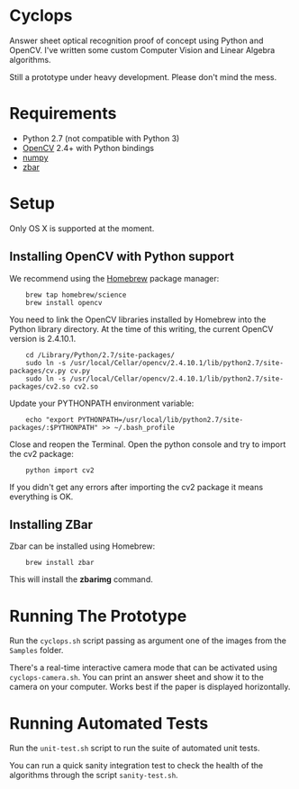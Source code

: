 Cyclops
=======

Answer sheet optical recognition proof of concept using Python and OpenCV. I've written some custom Computer Vision and Linear Algebra algorithms.

Still a prototype under heavy development. Please don't mind the mess.

# Requirements

- Python 2.7 (not compatible with Python 3)
- [OpenCV](http://opencv.org) 2.4+ with Python bindings
- [numpy](http://opencv.org)
- [zbar](http://zbar.sourceforge.net)

# Setup

Only OS X is supported at the moment.

## Installing OpenCV with Python support

We recommend using the [Homebrew](http://brew.sh) package manager:

        brew tap homebrew/science
        brew install opencv

You need to link the OpenCV libraries installed by Homebrew into the Python library directory. At the time of this writing, the current OpenCV version is 2.4.10.1. 

        cd /Library/Python/2.7/site-packages/
        sudo ln -s /usr/local/Cellar/opencv/2.4.10.1/lib/python2.7/site-packages/cv.py cv.py
        sudo ln -s /usr/local/Cellar/opencv/2.4.10.1/lib/python2.7/site-packages/cv2.so cv2.so

Update your PYTHONPATH environment variable:

        echo "export PYTHONPATH=/usr/local/lib/python2.7/site-packages/:$PYTHONPATH" >> ~/.bash_profile

Close and reopen the Terminal. Open the python console and try to import the cv2 package:

        python import cv2

If you didn't get any errors after importing the cv2 package it means everything is OK.

## Installing ZBar

Zbar can be installed using Homebrew:

        brew install zbar

This will install the **zbarimg** command.

# Running The Prototype

Run the `cyclops.sh` script passing as argument one of the images from the `Samples` folder.

There's a real-time interactive camera mode that can be activated using `cyclops-camera.sh`. You can print an answer sheet and show it to the camera on your computer. Works best if the paper is displayed horizontally.

# Running Automated Tests

Run the `unit-test.sh` script to run the suite of automated unit tests.

You can run a quick sanity integration test to check the health of the algorithms through the script `sanity-test.sh`.
